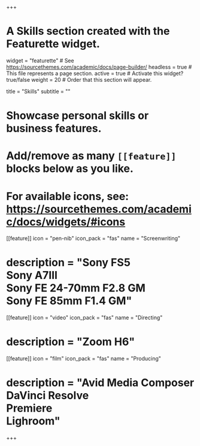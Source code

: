 +++
# A Skills section created with the Featurette widget.
widget = "featurette"  # See https://sourcethemes.com/academic/docs/page-builder/
headless = true  # This file represents a page section.
active = true  # Activate this widget? true/false
weight = 20  # Order that this section will appear.

title = "Skills"
subtitle = ""

# Showcase personal skills or business features.
# 
# Add/remove as many `[[feature]]` blocks below as you like.
# 
# For available icons, see: https://sourcethemes.com/academic/docs/widgets/#icons

[[feature]]
  icon = "pen-nib"
  icon_pack = "fas"
  name = "Screenwriting"
  # description = "Sony FS5<br>Sony A7III<br>Sony FE 24-70mm F2.8 GM<br>Sony FE 85mm F1.4 GM"

[[feature]]
  icon = "video"
  icon_pack = "fas"
  name = "Directing"
  # description = "Zoom H6"

[[feature]]
  icon = "film"
  icon_pack = "fas"
  name = "Producing"
  # description = "Avid Media Composer<br>DaVinci Resolve<br>Premiere<br>Lighroom"

+++
